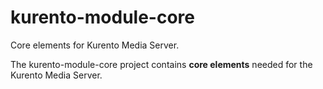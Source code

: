 kurento-module-core
===================

Core elements for Kurento Media Server.

The kurento-module-core project contains **core elements** needed for the Kurento Media Server.

